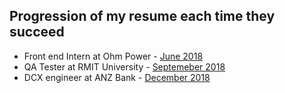 ## Progression of my resume each time they succeed

- Front end Intern at Ohm Power - [June 2018](https://github.com/MichaelDao/Resume-History/blob/master/6_2018.pdf)
- QA Tester at RMIT University - [Septemeber 2018](https://github.com/MichaelDao/Resume-History/blob/master/9_2018.pdf)
- DCX engineer at ANZ Bank - [December 2018](https://github.com/MichaelDao/Resume-History/blob/master/12_2018.pdf)
